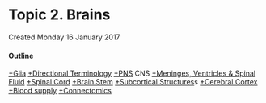# Topic 2. Brains
Created Monday 16 January 2017

#### Outline
[+Glia](./Topic_2._Brains/Glia.markdown)
[+Directional Terminology](./Topic_2._Brains/Directional_Terminology.markdown)
[+PNS](./Topic_2._Brains/PNS.markdown)
CNS
[+Meninges, Ventricles & Spinal Fluid](./Topic_2._Brains/Meninges,_Ventricles_&_Spinal_Fluid.markdown)
[+Spinal Cord](./Topic_2._Brains/Spinal_Cord.markdown)
[+Brain Stem](./Topic_2._Brains/Brain_Stem.markdown)
[+Subcortical Structures](./Topic_2._Brains/Subcortical_Structures.markdown)s
[+Cerebral Cortex](./Topic_2._Brains/Cerebral_Cortex.markdown)
[+Blood supply](./Topic_2._Brains/Blood_supply.markdown)
[+Connectomics](./Topic_2._Brains/Connectomics.markdown)
	
	

